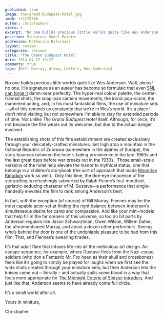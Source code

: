```yaml
---
published: true
image: the-grand-budapest-hotel.jpg
imdb: tt2278388
author: christopherr
stars: 4
excerpt: "No one builds precious little worlds quite like Wes Anderson. Well, <em>almost</em> no one."
position: Miniature Model Painter
addressee: Katharina Hafermaas
layout: review
categories: reviews
title: "The Grand Budapest Hotel"
date: 2014-04-22 19:27
comments: true
tags: [Bill Murray, drama, Letters, Wes Anderson]
---
```

<p>No one builds precious little worlds quite like Wes Anderson. Well, <em>almost</em> no one. His signature as an auteur has become so formulaic that even <a href="http://dailypicksandflicks.com/2013/10/27/snls-wes-anderson-parody-movie-trailer-the-midnight-coterie-of-sinister-intruders-video/">SNL can forge it</a> damn-near perfectly. The hyper-real colour palette, the center-framed shots, the snap-pan camera movements, the ironic pop-score, the mannered acting, and, in his most fantastical films, the use of miniature sets&mdash;all of this reminds us constantly that we&rsquo;re in Wes&rsquo;s world. It&rsquo;s a place I don&rsquo;t mind visiting, but not somewhere I&rsquo;m able to stay for extended periods of time. Not unlike <em>The Grand Budapest Hotel</em> itself. Although, for once, it&rsquo;s not because the film wears out its welcome, but due to the actual danger involved.</p>
<p>The establishing shots of this fine establishment are created exclusively through your delicately-crafted miniatures. Set high atop a mountain in the fictional Republic of Zubrowa (somewhere in the alpines of Europe), the story bounces between the hotel&rsquo;s fading prominence in the late-1960s and the last great days before war breaks out in the 1930s.&nbsp; Those small-scale versions of the hotel help elevate the manor to mythical status, one that belongs in a children&rsquo;s storybook (the sort of approach that made <a href="/content/2012/7/12/moonrise-kingdom.html">Moonrise Kingdom</a> work so well).&nbsp; Only this time, the doe-eye innocence of the storytelling is refreshingly subverted by Ralph Fienne&rsquo;s foul-mouthed, geriatric-seducing character of M. Gustave&mdash;a performance that single-handedly elevates the film to rank among Anderson&rsquo;s best.</p>
<p>In fact, with the exception (of course) of Bill Murray, Fiennes may be the most capable actor yet at finding the right balance between Anderson&rsquo;s simultaneous desire for camp and compassion. And like your mini-models that help fill in the far corners of this universe, so too do bit parts by Anderson regulars like Jason Schwarztman, Owen Wilson, Willem Dafoe, the aforementioned Murray, and about a dozen other performers. Seeing who&rsquo;s behind the door is one of the undeniable pleasure to be had from this film. That, and Fiennes&rsquo;s swearing tirades.</p>
<p>It&rsquo;s that adult flare that infuses life into all the meticulous art design. An escape sequence, for example, where Gustave flees from the Nazi-esque soldiers (who don a Fantastic Mr. Fox head as their skull and crossbones) feels like it&rsquo;s going to simply be played for laughs when we first see the wide shots created through your miniature sets; but then Anderson lets the knives come out &ndash; literally &ndash; and actually spills some blood in a way that feels more appropriate for <span class="st"><a href="http://vimeo.com/77923089">The Midnight Coterie of Sinister Intruders</a>. And just like that, Anderson seems to have already come full circle.</span></p>
<p><span class="st">It&rsquo;s a small world after all.</span></p>
<p><span class="st">Yours in miniture,</span></p>
<p><span class="st">Christopher</span></p>
